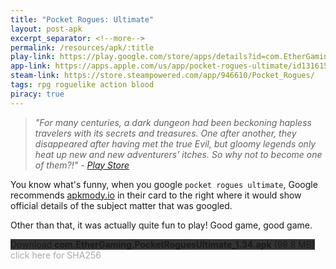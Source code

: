 ```yaml
---
title: "Pocket Rogues: Ultimate"
layout: post-apk
excerpt_separator: <!--more-->
permalink: /resources/apk/:title
play-link: https://play.google.com/store/apps/details?id=com.EtherGaming.PocketRoguesUltimate
app-link: https://apps.apple.com/us/app/pocket-rogues-ultimate/id1316150324
steam-link: https://store.steampowered.com/app/946610/Pocket_Rogues/
tags: rpg roguelike action blood
piracy: true
---
```


> _"For many centuries, a dark dungeon had been beckoning hapless travelers with its secrets and treasures. One after another, they disappeared after having met the true Evil, but gloomy legends only heat up new and new adventurers’ itches. So why not to become one of them?!" - <a href="https://play.google.com/store/apps/details?id=com.EtherGaming.PocketRoguesUltimate" target="_blank">Play Store</a>_

You know what's funny, when you google `pocket rogues ultimate`, Google recommends <a href="https://apkmody.io/games/pocket-rogues-ultimate" target="_blank">apkmody.io</a> in their card to the right where it would show official details of the subject matter that was googled.

Other than that, it was actually quite fun to play! Good game, good game.

<div class="text-center">
    <a class="btn btn-dark btn-block w-100" onclick='apk("com.EtherGaming.PocketRoguesUltimate_1.34.apk")' target="_blank" style="text-decoration: none; background-color: #333;"> Download <b>com.EtherGaming.PocketRoguesUltimate_1.34.apk</b> (98.8 MB)</a>
</div>
<span onclick="javascript:this.innerHTML = '';" style="color:#0005;" class="text-center">click here for SHA256</span>
